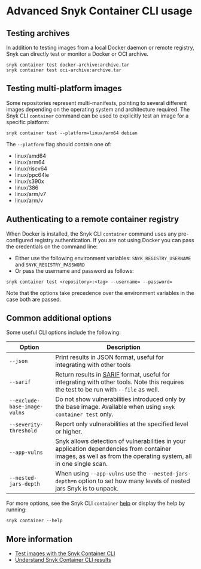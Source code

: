 # Advanced Snyk Container CLI usage

## Testing archives

In addition to testing images from a local Docker daemon or remote registry, Snyk can directly test or monitor a Docker or OCI archive.

```
snyk container test docker-archive:archive.tar
snyk container test oci-archive:archive.tar
```

## Testing multi-platform images

Some repositories represent multi-manifests, pointing to several different images depending on the operating system and architecture required. The Snyk CLI `container` command can be used to explicitly test an image for a specific platform:

```
snyk container test --platform=linux/arm64 debian
```

The `--platform` flag should contain one of:

* linux/amd64
* linux/arm64
* linux/riscv64
* linux/ppc64le
* linux/s390x
* linux/386
* linux/arm/v7
* linux/arm/v

## Authenticating to a remote container registry

When Docker is installed, the Snyk CLI `container` command uses any pre-configured registry authentication. If you are not using Docker you can pass the credentials on the command line:

* Either use the following environment variables: `SNYK_REGISTRY_USERNAME` and `SNYK_REGISTRY_PASSWORD`
* Or  pass the username and password as follows:

```
snyk container test <repository>:<tag> --username= --password=
```

Note that the options take precedence over the environment variables in the case both are passed.

## Common additional options

Some useful CLI options include the following:

| Option                       | Description                                                                                                                                                                                                  |
| ---------------------------- | ------------------------------------------------------------------------------------------------------------------------------------------------------------------------------------------------------------ |
| `--json`                     | Print results in JSON format, useful for integrating with other tools                                                                                                                                        |
| `--sarif`                    | Return results in [SARIF](https://www.oasis-open.org/committees/tc\_home.php?wg\_abbrev=sarif) format, useful for integrating with other tools. Note this requires the test to be run with `--file` as well. |
| `--exclude-base-image-vulns` | Do not  show vulnerabilities introduced only by the base image. Available when using `snyk container test` only.                                                                                             |
| `--severity-threshold`       | Report only vulnerabilities at the specified level or higher.                                                                                                                                                |
| `--app-vulns`                | Snyk allows detection of vulnerabilities in your application dependencies from container images, as well as from the operating system, all in one single scan.                                               |
| `--nested-jars-depth`        | When using `--app-vulns` use the `--nested-jars-depth=n` option to set how many levels of nested jars Snyk is to unpack.                                                                                     |

For more options, see the Snyk CLI `container` [help](../../../snyk-cli/commands/container.md) or display the help by running:

```
snyk container --help
```

## More information

* [Test images with the Snyk Container CLI](https://docs.snyk.io/snyk-container/snyk-cli-for-container-security)
* [Understand Snyk Container CLI results](https://docs.snyk.io/snyk-container/snyk-cli-for-container-security/understanding-snyk-container-cli-results)
